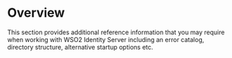 # Overview

This section provides additional reference information that you may require when working with WSO2 Identity Server including an error catalog, directory structure, alternative startup options etc. 